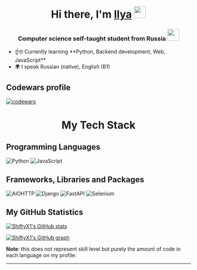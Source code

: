 <h1 align="center">Hi there, I'm <a href="https://t.me/shiftyx_Ilya" target="_blank">Ilya</a> 
<img src="https://github.com/blackcater/blackcater/raw/main/images/Hi.gif" height="32"/></h1>
<h3 align="center">Computer science self-taught student from Russia <img src="https://wprock.fr/ezoimgfmt/assets.wprock.fr/emoji/joypixels/512/1f1f7-1f1fa.png?ezimgfmt=rs%3Adevice%2Frscb25-1" height="32"/></h3>
<ul>
  <li>☝️🤓 Currently learning **Python, Backend development, Web, JavaScript**</li>
  <li>🌍 I speak Russian (native), English (B1)</li>
</ul>

<h2 align="left">Codewars profile</h2>

[![codewars](https://www.codewars.com/users/ShiftyX/badges/small)](https://www.codewars.com/users/ShiftyX)



<h1 align="center">My Tech Stack</h1>
<h2 align="left">Programming Languages</h2>

![Python](https://img.shields.io/badge/Python-3776AB?logo=Python&logoColor=white)
![JavaScript](https://img.shields.io/badge/JavaScript-F7DF1E?logo=JavaScript&logoColor=white)

<h2 align="left">Frameworks, Libraries and Packages</h2>

![AIOHTTP](https://img.shields.io/badge/AIOHTTP-2C5BB4?logo=AIOHTTP&logoColor=white)
![Django](https://img.shields.io/badge/Django-%23013220?logo=django&link=https%3A%2F%2Fwww.djangoproject.com%2F)
![FastAPI](https://img.shields.io/badge/FastAPI-009688?logo=FastAPI&logoColor=white)
![Selenium](https://img.shields.io/badge/Selenium-%23013220?logo=selenium&link=https%3A%2F%2Fwww.selenium.dev%2F)


## My GitHub Statistics

<a href="https://github.com/anuraghazra/github-readme-stats"><img src="https://github-readme-stats.vercel.app/api/top-langs?username=ShiftyX1&theme=neon&count_private=true&exclude_repo=obsidi&layout=compact&langs_count=10&hide_border=true" alt="ShiftyX1's GitHub stats" align="center"/></a>

[![ShiftyX1's GitHub graph](https://github-readme-activity-graph.vercel.app/graph?username=ShiftyX1&theme=github-compact&hide_border=true)](https://github.com/ashutosh00710/github-readme-activity-graph)


**Note**: this does not represent skill level but purely the amount of code in each language on my profile.

---
